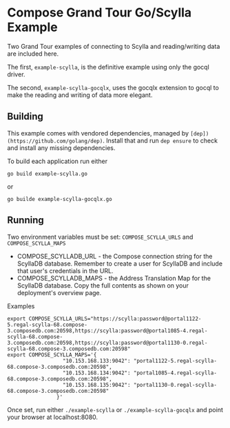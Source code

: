 # Compose Grand Tour Go/Scylla Example

Two Grand Tour examples of connecting to Scylla and reading/writing data are included here.

The first, `example-scylla`, is the definitive example using only the gocql driver.

The second, `example-scylla-gocqlx`, uses the gocqlx extension to gocql to make the reading and writing of data more elegant.

## Building

This example comes with vendored dependencies, managed by `[dep])(https://github.com/golang/dep)`. Install that and run `dep ensure` to check and install any missing dependencies.

To build each application run either

`go build example-scylla.go`

or

`go builde example-scylla-gocqlx.go`

## Running

Two environment variables must be set: `COMPOSE_SCYLLA_URLS` and `COMPOSE_SCYLLA_MAPS`

* COMPOSE_SCYLLADB_URL - the Compose connection string for the ScyllaDB database. Remember to create a user for ScyllaDB and include that user's credentials in the URL.
* COMPOSE_SCYLLADB_MAPS - the Address Translation Map for the ScyllaDB database. Copy the full contents as shown on your deployment's overview page.

Examples

```
export COMPOSE_SCYLLA_URLS="https://scylla:password@portal1122-5.regal-scylla-68.compose-3.composedb.com:20598,https://scylla:password@portal1085-4.regal-scylla-68.compose-3.composedb.com:20598,https://scylla:password@portal1130-0.regal-scylla-68.compose-3.composedb.com:20598"
export COMPOSE_SCYLLA_MAPS='{
                  "10.153.168.133:9042": "portal1122-5.regal-scylla-68.compose-3.composedb.com:20598",
                  "10.153.168.134:9042": "portal1085-4.regal-scylla-68.compose-3.composedb.com:20598",
                  "10.153.168.135:9042": "portal1130-0.regal-scylla-68.compose-3.composedb.com:20598"
                }'
```

Once set, run either `./example-scylla` or `./example-scylla-gocqlx` and point your browser at localhost:8080.
